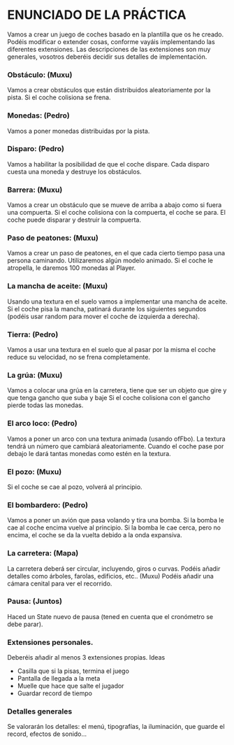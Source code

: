 # ENUNCIADO DE LA PRÁCTICA

Vamos a crear un juego de coches basado en la plantilla que os he creado. Podéis modificar o extender cosas, conforme vayáis implementando las diferentes extensiones.
Las descripciones de las extensiones son muy generales, vosotros deberéis decidir sus detalles de implementación.

### Obstáculo:	(Muxu)

Vamos a crear obstáculos que están distribuidos aleatoriamente por la pista.
Si el coche colisiona se frena.

### Monedas: (Pedro)

Vamos a poner monedas distribuidas por la pista. 

### Disparo: (Pedro)

Vamos a habilitar la posibilidad de que el coche dispare. Cada disparo cuesta una moneda y destruye los obstáculos.


### Barrera:	(Muxu)

Vamos a crear un obstáculo que se mueve de arriba a abajo como si fuera una compuerta. 
Si el coche colisiona con la compuerta, el coche se para.
El coche puede disparar y destruir la compuerta.

### Paso de peatones:	(Muxu)

Vamos a crear un paso de peatones, en el que cada cierto tiempo pasa una persona caminando. 
Utilizaremos algún modelo animado.
Si el coche le atropella, le daremos 100 monedas al Player.


### La mancha de aceite:	(Muxu)

Usando una textura en el suelo vamos a implementar una mancha de aceite. Si el coche pisa la mancha, patinará durante los siguientes segundos (podéis usar random para mover el coche de izquierda a derecha).

### Tierra:	(Pedro)

Vamos a usar una textura en el suelo que al pasar por la misma el coche reduce su velocidad, no se frena completamente. 


### La grúa:	(Muxu)

Vamos a colocar una grúa en la carretera, tiene que ser un objeto que gire y que tenga gancho que suba y baje
Si el coche colisiona con el gancho pierde todas las monedas.

### El arco loco:	(Pedro)

Vamos a poner un arco con una textura animada (usando ofFbo). 
La textura tendrá un número que cambiará aleatoriamente.
Cuando el coche pase por debajo le dará tantas monedas como estén en la textura.


### El pozo:	(Muxu)

Si el coche se cae al pozo, volverá al principio.


### El bombardero:	(Pedro)

Vamos a poner un avión que pasa volando y tira una bomba. 
Si la bomba le cae al coche encima vuelve al principio.
Si la bomba le cae cerca, pero no encima, el coche se da la vuelta debido a la onda expansiva. 

### La carretera:	(Mapa)

La carretera deberá ser circular, incluyendo, giros o curvas.
Podéis añadir detalles como árboles, farolas, edificios, etc..	(Muxu)
Podéis añadir una cámara cenital para ver el recorrido.

### Pausa:	(Juntos)

Haced un State nuevo de pausa (tened en cuenta que el cronómetro se debe parar).

### Extensiones personales.

Deberéis añadir al menos 3 extensiones propias.
Ideas
- Casilla que si la pisas, termina el juego
- Pantalla de llegada a la meta
- Muelle que hace que salte el jugador
- Guardar record de tiempo

### Detalles generales

Se valorarán los detalles: el menú, tipografías, la iluminación, que guarde el record, efectos de sonido...